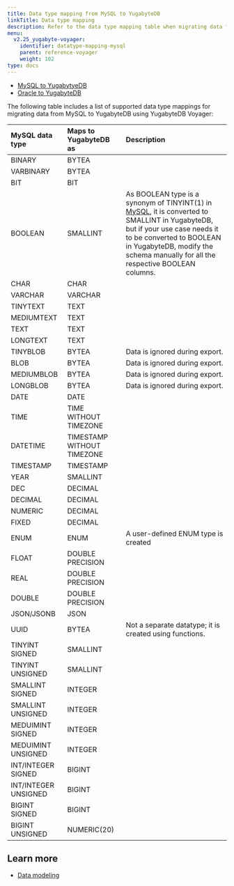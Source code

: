 ```yaml
---
title: Data type mapping from MySQL to YugabyteDB
linkTitle: Data type mapping
description: Refer to the data type mapping table when migrating data from MySQL to YugabyteDB using YugabyteDB Voyager.
menu:
  v2.25_yugabyte-voyager:
    identifier: datatype-mapping-mysql
    parent: reference-voyager
    weight: 102
type: docs
---
```


<ul class="nav nav-tabs-alt nav-tabs-yb">
  <li class="active">
    <a href="../datatype-mapping-mysql/" class="nav-link">
      MySQL to YugabytyeDB
    </a>
  </li>
  <li>
    <a href="../datatype-mapping-oracle/" class="nav-link">
      Oracle to YugabyteDB
    </a>
  </li>
</ul>

The following table includes a list of supported data type mappings for migrating data from MySQL to YugabyteDB using YugabyteDB Voyager:

| MySQL data type | Maps to YugabyteDB as | Description |
| :-------------- | :------------------- | :---------- |
| BINARY | BYTEA |
| VARBINARY | BYTEA |
| BIT | BIT |
| BOOLEAN | SMALLINT | As BOOLEAN type is a synonym of TINYINT(1) in [MySQL](https://dev.mysql.com/doc/refman/8.0/en/numeric-type-syntax.html), it is converted to SMALLINT in YugabyteDB, but if your use case needs it to be converted to BOOLEAN in YugabyteDB, modify the schema manually for all the respective BOOLEAN columns. |
| CHAR | CHAR |
| VARCHAR | VARCHAR |
| TINYTEXT | TEXT |
| MEDIUMTEXT | TEXT |
| TEXT | TEXT |
| LONGTEXT | TEXT |
| TINYBLOB | BYTEA | Data is ignored during export. |
| BLOB | BYTEA | Data is ignored during export. |
| MEDIUMBLOB | BYTEA | Data is ignored during export. |
| LONGBLOB | BYTEA | Data is ignored during export. |
| DATE | DATE |
| TIME | TIME WITHOUT TIMEZONE |
| DATETIME | TIMESTAMP WITHOUT TIMEZONE |
| TIMESTAMP | TIMESTAMP |
| YEAR | SMALLINT |
| DEC | DECIMAL |
| DECIMAL | DECIMAL |
|NUMERIC | DECIMAL |
| FIXED | DECIMAL |
| ENUM | ENUM | A user-defined ENUM type is created |
| FLOAT | DOUBLE PRECISION |
| REAL | DOUBLE PRECISION |
| DOUBLE | DOUBLE PRECISION |
| JSON/JSONB |JSON |
| UUID | BYTEA | Not a separate datatype; it is created using functions. |
| TINYINT SIGNED | SMALLINT |
| TINYINT UNSIGNED | SMALLINT |
| SMALLINT SIGNED | INTEGER |
| SMALLINT UNSIGNED | INTEGER |
| MEDUIMINT SIGNED | INTEGER |
| MEDUIMINT UNSIGNED | INTEGER |
| INT/INTEGER SIGNED | BIGINT |
| INT/INTEGER UNSIGNED | BIGINT |
| BIGINT SIGNED | BIGINT |
| BIGINT UNSIGNED | NUMERIC(20) |

## Learn more

- [Data modeling](../../../develop/data-modeling)
